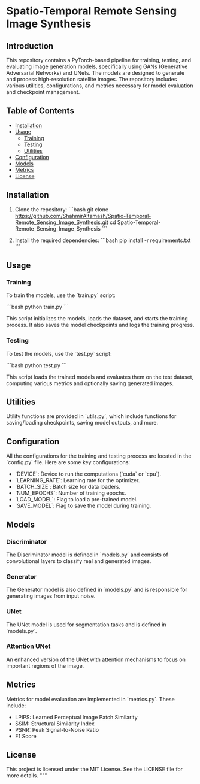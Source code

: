# Spatio-Temporal Remote Sensing Image Synthesis

## Introduction
This repository contains a PyTorch-based pipeline for training, testing, and evaluating image generation models, specifically using GANs (Generative Adversarial Networks) and UNets. The models are designed to generate and process high-resolution satellite images. The repository includes various utilities, configurations, and metrics necessary for model evaluation and checkpoint management.

## Table of Contents
- [Installation](#installation)
- [Usage](#usage)
  - [Training](#training)
  - [Testing](#testing)
  - [Utilities](#utilities)
- [Configuration](#configuration)
- [Models](#models)
- [Metrics](#metrics)
- [License](#license)

## Installation

1. Clone the repository:
   \`\`\`bash
   git clone https://github.com/ShahmirAltamash/Spatio-Temporal-Remote_Sensing_Image_Synthesis.git
   cd Spatio-Temporal-Remote_Sensing_Image_Synthesis
   \`\`\`

2. Install the required dependencies:
   \`\`\`bash
   pip install -r requirements.txt
   \`\`\`

## Usage

### Training

To train the models, use the \`train.py\` script:

   \`\`\`bash
   python train.py
   \`\`\`

This script initializes the models, loads the dataset, and starts the training process. It also saves the model checkpoints and logs the training progress.

### Testing

To test the models, use the \`test.py\` script:

   \`\`\`bash
   python test.py
   \`\`\`

This script loads the trained models and evaluates them on the test dataset, computing various metrics and optionally saving generated images.

## Utilities
Utility functions are provided in \`utils.py\`, which include functions for saving/loading checkpoints, saving model outputs, and more.

## Configuration
All the configurations for the training and testing process are located in the \`config.py\` file. Here are some key configurations:

- \`DEVICE\`: Device to run the computations (\`cuda\` or \`cpu\`).
- \`LEARNING_RATE\`: Learning rate for the optimizer.
- \`BATCH_SIZE\`: Batch size for data loaders.
- \`NUM_EPOCHS\`: Number of training epochs.
- \`LOAD_MODEL\`: Flag to load a pre-trained model.
- \`SAVE_MODEL\`: Flag to save the model during training.

## Models
### Discriminator
The Discriminator model is defined in \`models.py\` and consists of convolutional layers to classify real and generated images.

### Generator
The Generator model is also defined in \`models.py\` and is responsible for generating images from input noise.

### UNet
The UNet model is used for segmentation tasks and is defined in \`models.py\`.

### Attention UNet
An enhanced version of the UNet with attention mechanisms to focus on important regions of the image.

## Metrics
Metrics for model evaluation are implemented in \`metrics.py\`. These include:

- LPIPS: Learned Perceptual Image Patch Similarity
- SSIM: Structural Similarity Index
- PSNR: Peak Signal-to-Noise Ratio
- F1 Score

## License
This project is licensed under the MIT License. See the LICENSE file for more details.
"""
